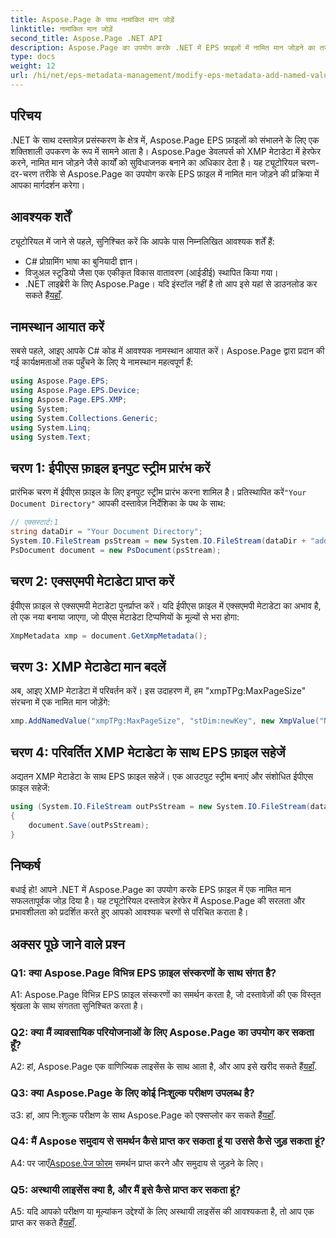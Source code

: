 ```yaml
---
title: Aspose.Page के साथ नामांकित मान जोड़ें
linktitle: नामांकित मान जोड़ें
second_title: Aspose.Page .NET API
description: Aspose.Page का उपयोग करके .NET में EPS फ़ाइलों में नामित मान जोड़ने का तरीका जानें। यह व्यापक ट्यूटोरियल चरण दर चरण प्रक्रिया में आपका मार्गदर्शन करता है।
type: docs
weight: 12
url: /hi/net/eps-metadata-management/modify-eps-metadata-add-named-value/
---
```

## परिचय

.NET के साथ दस्तावेज़ प्रसंस्करण के क्षेत्र में, Aspose.Page EPS फ़ाइलों को संभालने के लिए एक शक्तिशाली उपकरण के रूप में सामने आता है। Aspose.Page डेवलपर्स को XMP मेटाडेटा में हेरफेर करने, नामित मान जोड़ने जैसे कार्यों को सुविधाजनक बनाने का अधिकार देता है। यह ट्यूटोरियल चरण-दर-चरण तरीके से Aspose.Page का उपयोग करके EPS फ़ाइल में नामित मान जोड़ने की प्रक्रिया में आपका मार्गदर्शन करेगा।

## आवश्यक शर्तें

ट्यूटोरियल में जाने से पहले, सुनिश्चित करें कि आपके पास निम्नलिखित आवश्यक शर्तें हैं:

- C# प्रोग्रामिंग भाषा का बुनियादी ज्ञान।
- विजुअल स्टूडियो जैसा एक एकीकृत विकास वातावरण (आईडीई) स्थापित किया गया।
-  .NET लाइब्रेरी के लिए Aspose.Page। यदि इंस्टॉल नहीं है तो आप इसे यहां से डाउनलोड कर सकते हैं[यहाँ](https://releases.aspose.com/page/net/).

## नामस्थान आयात करें

सबसे पहले, आइए आपके C# कोड में आवश्यक नामस्थान आयात करें। Aspose.Page द्वारा प्रदान की गई कार्यक्षमताओं तक पहुँचने के लिए ये नामस्थान महत्वपूर्ण हैं:

```csharp
using Aspose.Page.EPS;
using Aspose.Page.EPS.Device;
using Aspose.Page.EPS.XMP;
using System;
using System.Collections.Generic;
using System.Linq;
using System.Text;
```

## चरण 1: ईपीएस फ़ाइल इनपुट स्ट्रीम प्रारंभ करें

 प्रारंभिक चरण में ईपीएस फ़ाइल के लिए इनपुट स्ट्रीम प्रारंभ करना शामिल है। प्रतिस्थापित करें`"Your Document Directory"` आपकी दस्तावेज़ निर्देशिका के पथ के साथ:

```csharp
// एक्सस्टार्ट:1
string dataDir = "Your Document Directory";
System.IO.FileStream psStream = new System.IO.FileStream(dataDir + "add_named_value_input.eps", System.IO.FileMode.Open, System.IO.FileAccess.Read);
PsDocument document = new PsDocument(psStream);
```

## चरण 2: एक्सएमपी मेटाडेटा प्राप्त करें

ईपीएस फ़ाइल से एक्सएमपी मेटाडेटा पुनर्प्राप्त करें। यदि ईपीएस फ़ाइल में एक्सएमपी मेटाडेटा का अभाव है, तो एक नया बनाया जाएगा, जो पीएस मेटाडेटा टिप्पणियों के मूल्यों से भरा होगा:

```csharp
XmpMetadata xmp = document.GetXmpMetadata();
```

## चरण 3: XMP मेटाडेटा मान बदलें

अब, आइए XMP मेटाडेटा में परिवर्तन करें। इस उदाहरण में, हम "xmpTPg:MaxPageSize" संरचना में एक नामित मान जोड़ेंगे:

```csharp
xmp.AddNamedValue("xmpTPg:MaxPageSize", "stDim:newKey", new XmpValue("NewValue"));
```

## चरण 4: परिवर्तित XMP मेटाडेटा के साथ EPS फ़ाइल सहेजें

अद्यतन XMP मेटाडेटा के साथ EPS फ़ाइल सहेजें। एक आउटपुट स्ट्रीम बनाएं और संशोधित ईपीएस फ़ाइल सहेजें:

```csharp
using (System.IO.FileStream outPsStream = new System.IO.FileStream(dataDir + "add_named_value_output.eps", System.IO.FileMode.Create, System.IO.FileAccess.Write))
{
    document.Save(outPsStream);
}
```

## निष्कर्ष

बधाई हो! आपने .NET में Aspose.Page का उपयोग करके EPS फ़ाइल में एक नामित मान सफलतापूर्वक जोड़ दिया है। यह ट्यूटोरियल दस्तावेज़ हेरफेर में Aspose.Page की सरलता और प्रभावशीलता को प्रदर्शित करते हुए आपको आवश्यक चरणों से परिचित कराता है।

## अक्सर पूछे जाने वाले प्रश्न

### Q1: क्या Aspose.Page विभिन्न EPS फ़ाइल संस्करणों के साथ संगत है?

A1: Aspose.Page विभिन्न EPS फ़ाइल संस्करणों का समर्थन करता है, जो दस्तावेज़ों की एक विस्तृत श्रृंखला के साथ संगतता सुनिश्चित करता है।

### Q2: क्या मैं व्यावसायिक परियोजनाओं के लिए Aspose.Page का उपयोग कर सकता हूँ?

 A2: हां, Aspose.Page एक वाणिज्यिक लाइसेंस के साथ आता है, और आप इसे खरीद सकते हैं[यहाँ](https://purchase.aspose.com/buy).

### Q3: क्या Aspose.Page के लिए कोई निःशुल्क परीक्षण उपलब्ध है?

 उ3: हां, आप नि:शुल्क परीक्षण के साथ Aspose.Page को एक्सप्लोर कर सकते हैं[यहाँ](https://releases.aspose.com/).

### Q4: मैं Aspose समुदाय से समर्थन कैसे प्राप्त कर सकता हूं या उससे कैसे जुड़ सकता हूं?

 A4: पर जाएँ[Aspose.पेज फोरम](https://forum.aspose.com/c/page/39) समर्थन प्राप्त करने और समुदाय से जुड़ने के लिए।

### Q5: अस्थायी लाइसेंस क्या है, और मैं इसे कैसे प्राप्त कर सकता हूं?

 A5: यदि आपको परीक्षण या मूल्यांकन उद्देश्यों के लिए अस्थायी लाइसेंस की आवश्यकता है, तो आप एक प्राप्त कर सकते हैं[यहाँ](https://purchase.aspose.com/temporary-license/).